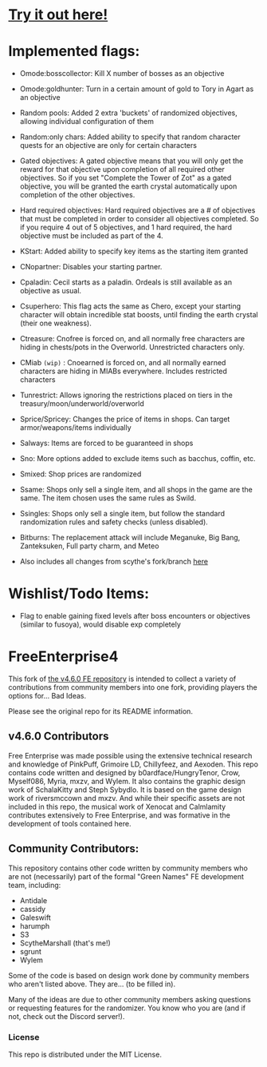 # [Try it out here!](https://ff4fe.galeswift.com/make)

# Implemented flags:
- Omode:bosscollector: Kill X number of bosses as an objective
- Omode:goldhunter: Turn in a certain amount of gold to Tory in Agart as an objective
- Random pools: Added 2 extra 'buckets' of randomized objectives, allowing individual configuration of them
- Random:only chars: Added ability to specify that random character quests for an objective are only for certain characters
- Gated objectives: A gated objective means that you will only get the reward for that objective upon completion of all required other objectives.  So if you set "Complete the Tower of Zot" as a gated objective, you will be granted the earth crystal automatically upon completion of the other objectives.
- Hard required objectives: Hard required objectives are a # of objectives that must be completed in order to consider all objectives completed.  So if you require 4 out of 5 objectives, and 1 hard required, the hard objective must be included as part of the 4.
- KStart: Added ability to specify key items as the starting item granted
- CNopartner: Disables your starting partner.
- Cpaladin: Cecil starts as a paladin.  Ordeals is still available as an objective as usual.
- Csuperhero: This flag acts the same as Chero, except your starting character will obtain incredible stat boosts, until finding the earth crystal (their one weakness).
- Ctreasure: Cnofree is forced on, and all normally free characters are hiding in chests/pots in the Overworld.  Unrestricted characters only.
- CMiab `(wip)` : Cnoearned is forced on, and all normally earned characters are hiding in MIABs everywhere.  Includes restricted characters
- Tunrestrict: Allows ignoring the restrictions placed on tiers in the treasury/moon/underworld/overworld
- Sprice/Spricey: Changes the price of items in shops.  Can target armor/weapons/items individually
- Salways: Items are forced to be guaranteed in shops
- Sno: More options added to exclude items such as bacchus, coffin, etc.
- Smixed: Shop prices are randomized
- Ssame: Shops only sell a single item, and all shops in the game are the same. The item chosen uses the same rules as Swild.
- Ssingles: Shops only sell a single item, but follow the standard randomization rules and safety checks (unless disabled).
- Bitburns: The replacement attack will include Meganuke, Big Bang, Zanteksuken, Full party charm, and Meteo

- Also includes all changes from scythe's fork/branch [here](https://github.com/ScytheMarshall/FreeEnterprise4All/tree/scythe-changes)

# Wishlist/Todo Items:
- Flag to enable gaining fixed levels after boss encounters or objectives (similar to fusoya), would disable exp completely

# FreeEnterprise4

This fork of [the v4.6.0 FE repository](https://github.com/HungryTenor/FreeEnterprise4) is intended to collect a variety of contributions from community members into one fork, providing players the options for... Bad Ideas. 

Please see the original repo for its README information.

## v4.6.0 Contributors

Free Enterprise was made possible using the extensive technical research and knowledge of PinkPuff, Grimoire LD, Chillyfeez, and Aexoden. This repo contains code written and designed by b0ardface/HungryTenor, Crow, Myself086, Myria, mxzv, and Wylem. It also contains the graphic design work of SchalaKitty and Steph Sybydlo. It is based on the game design work of riversmccown and mxzv. And while their specific assets are not included in this repo, the musical work of Xenocat and Calmlamity contributes extensively to Free Enterprise, and was formative in the development of tools contained here.

## Community Contributors:

This repository contains other code written by community members who are not (necessarily) part of the formal "Green Names" FE development team, including:

- Antidale
- cassidy
- Galeswift
- harumph
- S3
- ScytheMarshall (that's me!)
- sgrunt
- Wylem

Some of the code is based on design work done by community members who aren't listed above. They are... (to be filled in).

Many of the ideas are due to other community members asking questions or requesting features for the randomizer. You know who you are (and if not, check out the Discord server!).

### License

This repo is distributed under the MIT License.
